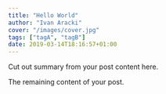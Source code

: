```yaml
---
title: "Hello World"
author: "Ivan Aracki"
cover: "/images/cover.jpg"
tags: ["tagA", "tagB"]
date: 2019-03-14T18:16:57+01:00
---
```


Cut out summary from your post content here.

<!--more-->

The remaining content of your post.
